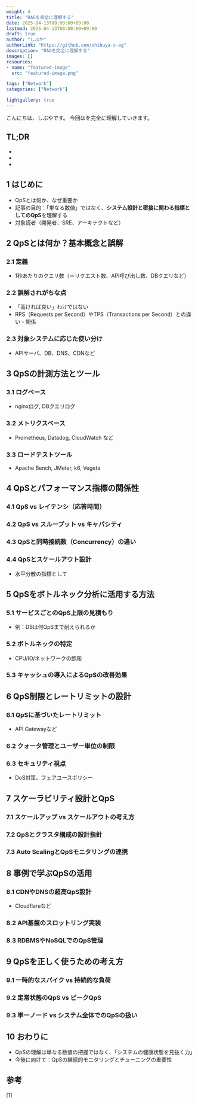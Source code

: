 ```yaml
---
weight: 4
title: "RAGを完全に理解する"
date: 2025-04-13T00:00:00+09:00
lastmod: 2025-04-13T00:00:00+09:00
draft: true
author: "しぶや"
authorLink: "https://github.com/shibuya-s-eg"
description: "RAGを完全に理解する"
images: []
resources:
- name: "featured-image"
  src: "featured-image.png"

tags: ["Network"]
categories: ["Network"]

lightgallery: true
---
```


<!--
Todo:
- TLDR

-->


こんにちは、しぶやです。
今回はを完全に理解していきます。


## TL;DR

*
*
*

## 1 はじめに
- QpSとは何か、なぜ重要か
- 記事の目的：「単なる数値」ではなく、**システム設計と密接に関わる指標としてのQpS**を理解する
- 対象読者（開発者、SRE、アーキテクトなど）

## 2 QpSとは何か？基本概念と誤解
### 2.1 定義
- 1秒あたりのクエリ数（＝リクエスト数、API呼び出し数、DBクエリなど）
### 2.2 誤解されがちな点
- 「高ければ良い」わけではない
- RPS（Requests per Second）やTPS（Transactions per Second）との違い・関係
### 2.3 対象システムに応じた使い分け
- APIサーバ、DB、DNS、CDNなど

## 3 QpSの計測方法とツール
### 3.1 ログベース
- nginxログ, DBクエリログ
### 3.2 メトリクスベース
- Prometheus, Datadog, CloudWatch など
### 3.3 ロードテストツール
- Apache Bench, JMeter, k6, Vegeta

## 4 QpSとパフォーマンス指標の関係性
### 4.1 QpS vs レイテンシ（応答時間）
### 4.2 QpS vs スループット vs キャパシティ
### 4.3 QpSと同時接続数（Concurrency）の違い
### 4.4 QpSとスケールアウト設計
- 水平分散の指標として

## 5 QpSをボトルネック分析に活用する方法
### 5.1 サービスごとのQpS上限の見積もり
- 例：DBは何QpSまで耐えられるか
### 5.2 ボトルネックの特定
- CPU/IO/ネットワークの飽和
### 5.3 キャッシュの導入によるQpSの改善効果

## 6 QpS制限とレートリミットの設計
### 6.1 QpSに基づいたレートリミット
- API Gatewayなど
### 6.2 クォータ管理とユーザー単位の制限
### 6.3 セキュリティ視点
- DoS対策、フェアユースポリシー

## 7 スケーラビリティ設計とQpS
### 7.1 スケールアップ vs スケールアウトの考え方
### 7.2 QpSとクラスタ構成の設計指針
### 7.3 Auto ScalingとQpSモニタリングの連携

## 8 事例で学ぶQpSの活用
### 8.1 CDNやDNSの超高QpS設計
- Cloudflareなど
### 8.2 API基盤のスロットリング実装
### 8.3 RDBMSやNoSQLでのQpS管理

## 9 QpSを正しく使うための考え方
### 9.1 一時的なスパイク vs 持続的な負荷
### 9.2 定常状態のQpS vs ピークQpS
### 9.3 単一ノード vs システム全体でのQpSの扱い

## 10 おわりに
- QpSの理解は単なる数値の把握ではなく、「システムの健康状態を見抜く力」
- 今後に向けて：QpSの継続的モニタリングとチューニングの重要性



## 参考

[1] []()
